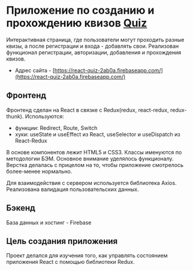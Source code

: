 # Приложение по созданию и прохождению квизов [Quiz](https://react-quiz-2ab0a.firebaseapp.com/)

Интерактивная страница, где пользователи могут проходить разные квизы, а после регистрации и входа - добавлять свои. Реализован функционал регистрации, авторизации, добавления и прохождения квизов.

* Адрес сайта - [https://react-quiz-2ab0a.firebaseapp.com/](https://react-quiz-2ab0a.firebaseapp.com/)

## Фронтенд

Фронтенд сделан на React в связке с Redux(redux, react-redux, redux-thunk). Используются:
* функции: Redirect, Route, Switch
* хуки: useState и useEffect из React, useSelector и useDispatch из React-Redux

В основе компонентов лежит HTML5 и CSS3. Классы именуются по методологии БЭМ. Основное внимание уделялось функционалу. Верстка делалась с прицелом на то, чтобы приложение смотрелось более-менее нормально.

Для взаимодействия с сервером используется библиотека Axios. Реализована валидация пользовательских данных.

## Бэкенд

База данных и хостинг - Firebase

## Цель создания приложения

Проект делался для изучения того, как управлять состоянием приложения React с помощью библиотеки Redux.
